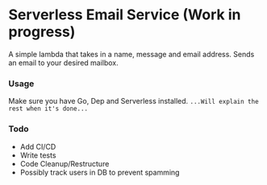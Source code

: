 # Serverless Email Service (Work in progress)

A simple lambda that takes in a name, message and email address.  Sends an email to your desired mailbox.

### Usage

Make sure you have Go, Dep and Serverless installed.
```...Will explain the rest when it's done...```

### Todo

- Add CI/CD
- Write tests
- Code Cleanup/Restructure
- Possibly track users in DB to prevent spamming